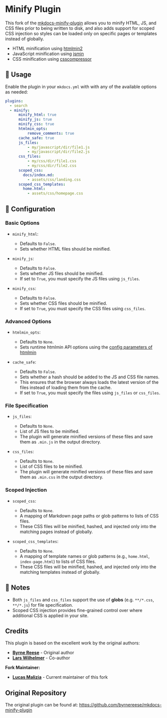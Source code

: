 # Minify Plugin

This fork of the [mkdocs-minify-plugin](https://github.com/byrnereese/mkdocs-minify-plugin) allows you to minify HTML, JS, and CSS files prior to being written to disk, and also adds support for scoped CSS injection so styles can be loaded only on specific pages or templates instead of globally.

- HTML minification using [htmlmin2](https://github.com/wilhelmer/htmlmin)
- JavaScript minification using [jsmin](https://github.com/tikitu/jsmin/)
- CSS minification using [csscompressor](https://github.com/sprymix/csscompressor)

## 🔹 Usage

Enable the plugin in your `mkdocs.yml` with with any of the available options as needed:

```yaml
plugins:
  - search
  - minify:
      minify_html: true
      minify_js: true
      minify_css: true
      htmlmin_opts:
          remove_comments: true
      cache_safe: true
      js_files:
          - my/javascript/dir/file1.js
          - my/javascript/dir/file2.js
      css_files:
          - my/css/dir/file1.css
          - my/css/dir/file2.css
      scoped_css:
        docs/index.md:
          - assets/css/landing.css
      scoped_css_templates:
        home.html:
          - assets/css/homepage.css
```

## 🔹 Configuration

### Basic Options

- `minify_html`:
  - Defaults to `False`.
  - Sets whether HTML files should be minified.

- `minify_js`:
  - Defaults to `False`.
  - Sets whether JS files should be minified.
  - If set to `True`, you must specify the JS files using `js_files`.

- `minify_css`:
  - Defaults to `False`.
  - Sets whether CSS files should be minified.
  - If set to `True`, you must specify the CSS files using `css_files`.

### Advanced Options

- `htmlmin_opts`:
  - Defaults to `None`.
  - Sets runtime htmlmin API options using the [config parameters of htmlmin](https://htmlmin.readthedocs.io/en/latest/reference.html#main-functions)

- `cache_safe`:
  - Defaults to `False`.
  - Sets whether a hash should be added to the JS and CSS file names.
  - This ensures that the browser always loads the latest version of the files instead of loading them from the cache.
  - If set to `True`, you must specify the files using `js_files` or `css_files`.

### File Specification

- `js_files`:
  - Defaults to `None`.
  - List of JS files to be minified.
  - The plugin will generate minified versions of these files and save them as `.min.js` in the output directory.

- `css_files`:
  - Defaults to `None`.
  - List of CSS files to be minified.
  - The plugin will generate minified versions of these files and save them as `.min.css` in the output directory.

### Scoped Injection

- `scoped_css`:
  - Defaults to `None`.
  - A mapping of Markdown page paths or glob patterns to lists of CSS files.
  - These CSS files will be minified, hashed, and injected only into the matching pages instead of globally.

- `scoped_css_templates`:
  - Defaults to `None`.
  - A mapping of template names or glob patterns (e.g., `home.html`, `index-page.html`) to lists of CSS files.
  - These CSS files will be minified, hashed, and injected only into the matching templates instead of globally.

## 🔹 Notes

- Both `js_files` and `css_files` support the use of **globs** (e.g. `**/*.css`, `**/*.js`) for file specification.
- Scoped CSS injection provides fine-grained control over where additional CSS is applied in your site.

## Credits

This plugin is based on the excellent work by the original authors:

- **[Byrne Reese](https://github.com/byrnereese)** - Original author
- **[Lars Wilhelmer](https://github.com/wilhelmer)** - Co-author

**Fork Maintainer:**
- **[Lucas Malizia](https://github.com/0xlukem)** - Current maintainer of this fork

## Original Repository

The original plugin can be found at: https://github.com/byrnereese/mkdocs-minify-plugin